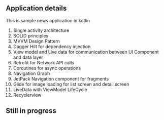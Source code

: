 ## Application details
This is sample news application in kotlin

1. Single activity architecture
2. SOLID principles
3. MVVM Design Pattern
4. Dagger Hilt for dependency injection
5. View model and Live data for communication between UI Component and data layer
6. Retrofit for Network API calls
7. Coroutines for async operations
8. Navigation Graph
11. JetPack Navigation component for fragments
12. Glide for image loading for list screen and detail screen
13. LiveData with ViewModel LifeCycle
14. Recyclerview 

## Still in progress
